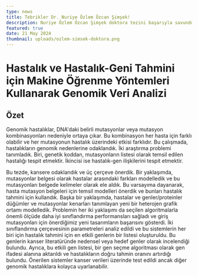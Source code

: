 ```yaml
---
type: news
title: Tebrikler Dr. Nuriye Özlem Özcan Şimşek!
description: Nuriye Özlem Özcan Şimşek doktora tezini başarıyla savundu
featured: true
date: 21 May 2024
thumbnail: uploads/ozlem-simsek-doktora.png
---
```

# Hastalık ve Hastalık-Geni Tahmini için Makine Öğrenme Yöntemleri Kullanarak Genomik Veri Analizi 

## Özet

Genomik hastalıklar, DNA'daki belirli mutasyonlar veya mutasyon kombinasyonları nedeniyle ortaya çıkar. Bu kombinasyon her hasta için farklı olabilir ve her mutasyonun hastalık üzerindeki etkisi farklıdır. Bu çalışmada, hastalıkların genomik nedenlerine odaklandık. İki araştırma problemi tanımladık. Biri, genetik koddan, mutasyonların listesi olarak temsil edilen hastalığı tespit etmektir. İkincisi ise hastalık-gen ilişkilerini tespit etmektir.

Bu tezde, kansere odaklandık ve üç çerçeve önerdik. Bir yaklaşımda, mutasyonlar belgesi olarak hastalar arasındaki farkları modelledik ve bu mutasyonları belgede kelimeler olarak ele aldık. Bu varsayıma dayanarak, hasta mutasyon belgeleri için temsil modelleri önerdik ve bunları hastalık tahmini için kullandık. Başka bir yaklaşımda, hastalar ve genler/proteinler düğümler ve mutasyonlar kenarları tanımlayan yeni bir heterojen grafik ortamı modelledik. Problemin her iki yaklaşımı da seçilen algoritmalarla önemli ölçüde daha iyi sınıflandırma performansları sağladı ve giriş mutasyonları için önerdiğimiz yeni tasarımların başarısını gösterdi. İki sınıflandırma çerçevesinin parametreleri analiz edildi ve bu sistemlerin her biri için hastalık tahmini için en etkili genlerin bir listesi oluşturuldu. Bu genlerin kanser literatüründe nedensel veya hedef genler olarak incelendiği bulundu. Ayrıca, bu etkili gen listesi, bir gen seçme algoritması olarak gen ifadesi alanına aktarıldı ve hastalıkların doğru tahmin oranını artırdığı bulundu. Önerilen sistemler kanser verileri üzerinde test edildi ancak diğer genomik hastalıklara kolayca uyarlanabilir.
